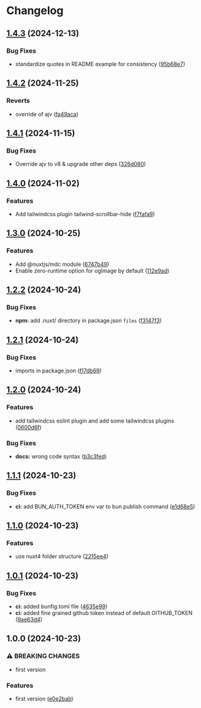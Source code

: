 # Changelog

## [1.4.3](https://github.com/mathix420/nuxt-layer/compare/v1.4.2...v1.4.3) (2024-12-13)


### Bug Fixes

* standardize quotes in README example for consistency ([95b68e7](https://github.com/mathix420/nuxt-layer/commit/95b68e7fdc29ecb9f91d820cb6093f72bd3f3666))

## [1.4.2](https://github.com/mathix420/nuxt-layer/compare/v1.4.1...v1.4.2) (2024-11-25)


### Reverts

* override of ajv ([fa49aca](https://github.com/mathix420/nuxt-layer/commit/fa49aca6c577b96bf4eca94c49a1c8e454e600c4))

## [1.4.1](https://github.com/mathix420/nuxt-layer/compare/v1.4.0...v1.4.1) (2024-11-15)


### Bug Fixes

* Override ajv to v8 & upgrade other deps ([326d080](https://github.com/mathix420/nuxt-layer/commit/326d0808b518533cc2fe82f1078d1c4034d5a9e9))

## [1.4.0](https://github.com/mathix420/nuxt-layer/compare/v1.3.0...v1.4.0) (2024-11-02)


### Features

* Add tailwindcss plugin tailwind-scrollbar-hide ([f7fafa9](https://github.com/mathix420/nuxt-layer/commit/f7fafa931f12f889c0d82c82e5a4247f047c24f8))

## [1.3.0](https://github.com/mathix420/nuxt-layer/compare/v1.2.2...v1.3.0) (2024-10-25)


### Features

* Add @nuxtjs/mdc module ([6747b49](https://github.com/mathix420/nuxt-layer/commit/6747b49058db705917805ceb1beacb993a7ace9e))
* Enable zero-runtime option for ogImage by default ([112e9ad](https://github.com/mathix420/nuxt-layer/commit/112e9ad7ef71e63e54d867ba5aec881a827725ed))

## [1.2.2](https://github.com/mathix420/nuxt-layer/compare/v1.2.1...v1.2.2) (2024-10-24)


### Bug Fixes

* **npm:** add .nuxt/ directory in package.json `files` ([f3147f3](https://github.com/mathix420/nuxt-layer/commit/f3147f3c48a19190566e3d7c6f0dd5da3c0c36ad))

## [1.2.1](https://github.com/mathix420/nuxt-layer/compare/v1.2.0...v1.2.1) (2024-10-24)


### Bug Fixes

* imports in package.json ([f17db69](https://github.com/mathix420/nuxt-layer/commit/f17db69bcf1e848b6b369925557473bea41647ef))

## [1.2.0](https://github.com/mathix420/nuxt-layer/compare/v1.1.1...v1.2.0) (2024-10-24)


### Features

* add tailwindcss eslint plugin and add some tailwindcss plugins ([0600d6f](https://github.com/mathix420/nuxt-layer/commit/0600d6fc3dec2be094bdad9a61172d696ac59d72))


### Bug Fixes

* **docs:** wrong code syntax ([b3c3fed](https://github.com/mathix420/nuxt-layer/commit/b3c3fed06eb2a37e4d78cc57991229cac71e5166))

## [1.1.1](https://github.com/mathix420/nuxt-layer/compare/v1.1.0...v1.1.1) (2024-10-23)


### Bug Fixes

* **ci:** add BUN_AUTH_TOKEN env var to bun publish command ([e1d68e5](https://github.com/mathix420/nuxt-layer/commit/e1d68e511037b2917befc391da498bd7db3370d5))

## [1.1.0](https://github.com/mathix420/nuxt-layer/compare/v1.0.1...v1.1.0) (2024-10-23)


### Features

* use nuxt4 folder structure ([2215ee4](https://github.com/mathix420/nuxt-layer/commit/2215ee4046432832b19bff7585f04319c8805a3f))

## [1.0.1](https://github.com/mathix420/nuxt-layer/compare/v1.0.0...v1.0.1) (2024-10-23)


### Bug Fixes

* **ci:** added bunfig.toml file ([4635e99](https://github.com/mathix420/nuxt-layer/commit/4635e997b3b7fc7208e51b640a8aab58bae287e8))
* **ci:** added fine grained github token instead of default GITHUB_TOKEN ([9ae63d4](https://github.com/mathix420/nuxt-layer/commit/9ae63d4b9b14a52541b3ae8817406b067254f85c))

## 1.0.0 (2024-10-23)


### ⚠ BREAKING CHANGES

* first version

### Features

* first version ([e0e2bab](https://github.com/mathix420/nuxt-layer/commit/e0e2bab48019914e0723b00c4424f5a3af5efa90))
